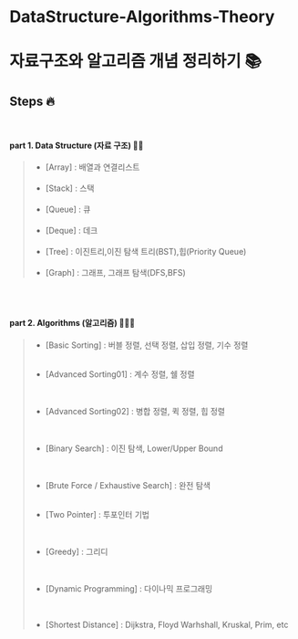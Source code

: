 # DataStructure-Algorithms-Theory
# 자료구조와 알고리즘 개념 정리하기 📚

## Steps 🔥

<br>

#### part 1. Data Structure (자료 구조) 👨‍💻

>   - [Array] :  배열과 연결리스트<br>
>     <br>
>   - [Stack] : 스택<br>
>      <br>
>   - [Queue] : 큐<br>
>     <br>
>   - [Deque] : 데크<br>
>     <br>
>   - [Tree] : 이진트리,이진 탐색 트리(BST),힙(Priority Queue)<br>
>     <br>
>   - [Graph] : 그래프, 그래프 탐색(DFS,BFS)

<br>
<br>

#### part 2. Algorithms (알고리즘) 🧑🏼‍💻


> - [Basic Sorting] : 버블 정렬, 선택 정렬, 삽입 정렬, 기수 정렬<br>
>   <br>
> 
> - [Advanced Sorting01] : 계수 정렬, 쉘 정렬 <br>
>  <br>
> 
> - [Advanced Sorting02] : 병합 정렬, 퀵 정렬, 힙 정렬 <br>
>  <br>
> 
> - [Binary Search] : 이진 탐색, Lower/Upper Bound<br>
>  <br>
> 
> - [Brute Force / Exhaustive Search] : 완전 탐색<br>
>   <br>
> 
> - [Two Pointer] : 투포인터 기법 <br>
>  <br>
> 
> - [Greedy] : 그리디 <br>
>  <br>
> 
> - [Dynamic Programming] : 다이나믹 프로그래밍 <br>
>  <br> 
> 
> - [Shortest Distance] : Dijkstra, Floyd Warhshall, Kruskal, Prim, etc



